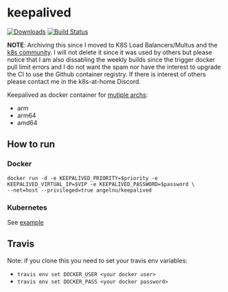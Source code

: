 # keepalived
[![Downloads](https://img.shields.io/docker/pulls/angelnu/keepalived.svg)](https://hub.docker.com/r/angelnu/keepalived/)
[![Build Status](https://travis-ci.org/angelnu/docker-keepalived.svg?branch=master)](https://travis-ci.org/angelnu/docker-keepalived)

**NOTE**: Archiving this since I moved to K8S Load Balancers/Multus and the [k8s community](https://github.com/k8s-at-home).
I will not delete it since it was used by others but please notice that I am also dissabling the weekly builds since the trigger docker
pull limit errors and I do not want the spam nor have the interest to upgrade the CI to use the Github container registry.
If there is interest of others please contact me in the k8s-at-home Discord.

Keepalived as docker container for [mutiple archs](https://hub.docker.com/r/angelnu/keepalived/tags):
- arm
- arm64
- amd64

## How to run
### Docker
```
docker run -d -e KEEPALIVED_PRIORITY=$priority -e KEEPALIVED_VIRTUAL_IP=$VIP -e KEEPALIVED_PASSWORD=$password \
--net=host --privileged=true angelnu/keepalived
```
### Kubernetes
See [example](kubernetes.yaml)


## Travis
Note: if you clone this you need to set your travis env variables:

- `travis env set DOCKER_USER <your docker user>`
- `travis env set DOCKER_PASS <your docker password>`

